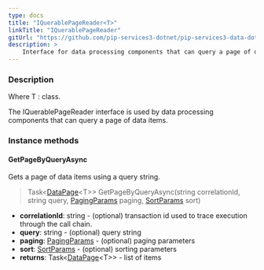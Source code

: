 ```yaml
---
type: docs
title: "IQuerablePageReader<T>"
linkTitle: "IQuerablePageReader"
gitUrl: "https://github.com/pip-services3-dotnet/pip-services3-data-dotnet"
description: >
    Interface for data processing components that can query a page of data items.
---
```


### Description

Where T : class.

The IQuerablePageReader interface is used by data processing components that can query a page of data items.

### Instance methods

#### GetPageByQueryAsync
Gets a page of data items using a query string.

> Task<[DataPage](../../../commons/data/data_page)\<T\>> GetPageByQueryAsync(string correlationId, string query, [PagingParams](../../../commons/data/paging_params) paging, [SortParams](../../../commons/data/sort_params) sort)

- **correlationId**: string - (optional) transaction id used to trace execution through the call chain.
- **query**: string - (optional) query string
- **paging**: [PagingParams](../../../commons/data/paging_params) - (optional) paging parameters
- **sort**: [SortParams](../../../commons/data/sort_params) - (optional) sorting parameters
- **returns**: Task<[DataPage](../../../commons/data/data_page)\<T\>> - list of items
